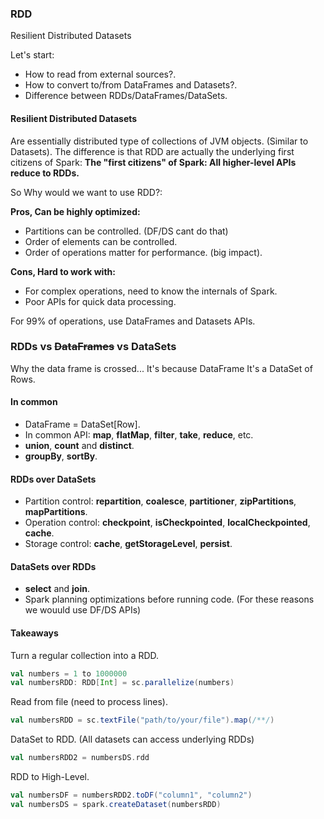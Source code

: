 ### RDD

Resilient Distributed Datasets

Let's start:

- How to read from external sources?.
- How to convert to/from DataFrames and Datasets?.
- Difference between RDDs/DataFrames/DataSets.

#### Resilient Distributed Datasets

Are essentially distributed type of collections of JVM objects. (Similar to Datasets).
The difference is that RDD are actually the underlying first citizens of Spark:
**The "first citizens" of Spark: All higher-level APIs reduce to RDDs.**

So Why would we want to use RDD?:

**Pros, Can be highly optimized:**

- Partitions can be controlled. (DF/DS cant do that)
- Order of elements can be controlled.
- Order of operations matter for performance. (big impact).

**Cons, Hard to work with:**

- For complex operations, need to know the internals of Spark.
- Poor APIs for quick data processing.

For 99% of operations, use DataFrames and Datasets APIs.

### RDDs vs ~~DataFrames~~ vs DataSets

Why the data frame is crossed... It's because DataFrame It's a DataSet of Rows.

#### In common

- DataFrame = DataSet[Row].
- In common API: **map**, **flatMap**, **filter**, **take**, **reduce**, etc.
- **union**, **count** and **distinct**.
- **groupBy**, **sortBy**.

#### RDDs over DataSets

- Partition control: **repartition**, **coalesce**, **partitioner**, **zipPartitions**, **mapPartitions**.
- Operation control: **checkpoint**, **isCheckpointed**, **localCheckpointed**, **cache**.
- Storage control: **cache**, **getStorageLevel**, **persist**.

#### DataSets over RDDs

- **select** and **join**.
- Spark planning optimizations before running code. (For these reasons we wouuld use DF/DS APIs)

#### Takeaways

Turn a regular collection into a RDD.

```scala
val numbers = 1 to 1000000
val numbersRDD: RDD[Int] = sc.parallelize(numbers)
```

Read from file (need to process lines).

```scala
val numbersRDD = sc.textFile("path/to/your/file").map(/**/)
```

DataSet to RDD. (All datasets can access underlying RDDs)

```scala
val numbersRDD2 = numbersDS.rdd
```

RDD to High-Level.

```scala
val numbersDF = numbersRDD2.toDF("column1", "column2")
val numbersDS = spark.createDataset(numbersRDD)
```
